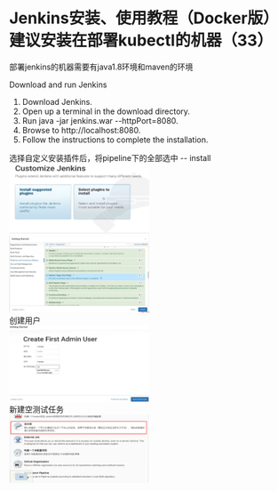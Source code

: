 # Jenkins安装、使用教程（Docker版）建议安装在部署kubectl的机器（33）
部署jenkins的机器需要有java1.8环境和maven的环境

Download and run Jenkins
1. Download Jenkins.
1. Open up a terminal in the download directory.
1. Run java -jar jenkins.war --httpPort=8080.
1. Browse to http://localhost:8080.
1. Follow the instructions to complete the installation.


选择自定义安装插件后，将pipeline下的全部选中 -- install  
<img src="images/jenkins/0.png" width="50%" height="50%"/>  
<img src="images/jenkins/1.png" width="50%" height="50%"/>    
创建用户    
<img src="images/jenkins/2.png" width="50%" height="50%"/>  
新建空测试任务  
<img src="images/jenkins/3.png" width="50%" height="50%"/>  


